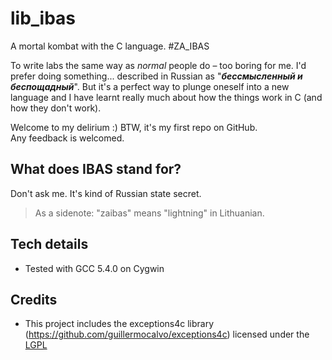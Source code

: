 # lib_ibas
A mortal kombat with the C language. #ZA_IBAS

To write labs the same way as *normal* people do – too boring for me.
I'd prefer doing something... described in Russian as "***бессмысленный и беспощадный***".
But it's a perfect way to plunge oneself into a new language and I have learnt really much about how the things work in С (and how they don't work).

Welcome to my delirium :) BTW, it's my first repo on GitHub.  
Any feedback is welcomed.

## What does IBAS stand for?
Don't ask me. It's kind of Russian state secret.
>As a sidenote: "zaibas" means "lightning" in Lithuanian.

## Tech details
* Tested with GCC 5.4.0 on Cygwin

## Credits
* This project includes the exceptions4c library (https://github.com/guillermocalvo/exceptions4c) licensed under the [LGPL](http://www.gnu.org/licenses/lgpl.html)
